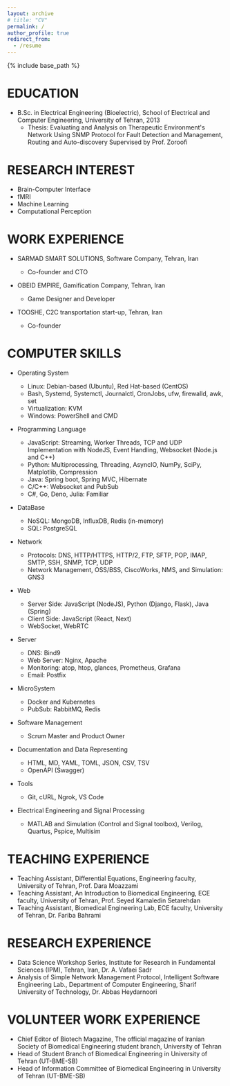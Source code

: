 ```yaml
---
layout: archive
# title: "CV"
permalink: /
author_profile: true
redirect_from:
  - /resume
---
```


{% include base_path %}

EDUCATION
======
* B.Sc. in Electrical Engineering (Bioelectric), School of Electrical and Computer Engineering, University of Tehran, 2013
  * Thesis: Evaluating and Analysis on Therapeutic Environment's Network Using SNMP Protocol  for Fault Detection and Management, Routing and Auto-discovery Supervised by Prof. Zoroofi

RESEARCH INTEREST
======
* Brain-Computer Interface
* fMRI
* Machine Learning
* Computational Perception

  
WORK EXPERIENCE
======
* SARMAD SMART SOLUTIONS, Software Company, Tehran, Iran
  * Co-founder and CTO

* OBEID EMPIRE, Gamification Company, Tehran, Iran
  * Game Designer and Developer
  
* TOOSHE, C2C transportation start-up, Tehran, Iran
  * Co-founder

COMPUTER SKILLS
======
* Operating System
  * Linux: Debian-based (Ubuntu), Red Hat-based (CentOS)
  * Bash, Systemd, Systemctl, Journalctl, CronJobs, ufw, firewalld, awk, set
  * Virtualization: KVM
  * Windows: PowerShell and CMD


* Programming Language
  * JavaScript: Streaming, Worker Threads, TCP and UDP Implementation with NodeJS, Event Handling, Websocket (Node.js and C++)
  * Python: Multiprocessing, Threading, AsyncIO, NumPy, SciPy, Matplotlib, Compression
  * Java: Spring boot, Spring MVC, Hibernate
  * C/C++: Websocket and PubSub
  * C#, Go, Deno, Julia: Familiar 

* DataBase
  * NoSQL: MongoDB, InfluxDB, Redis (in-memory)
  * SQL: PostgreSQL

* Network
  * Protocols: DNS, HTTP/HTTPS, HTTP/2, FTP, SFTP, POP, IMAP, SMTP, SSH, SNMP, TCP, UDP
  * Network Management, OSS/BSS, CiscoWorks, NMS, and Simulation: GNS3

* Web
  * Server Side: JavaScript (NodeJS), Python (Django, Flask), Java (Spring)
  * Client Side: JavaScript (React, Next)
  * WebSocket, WebRTC

* Server
  * DNS: Bind9
  * Web Server: Nginx, Apache
  * Monitoring: atop, htop, glances,  Prometheus, Grafana
  * Email: Postfix

* MicroSystem
  * Docker and Kubernetes 
  * PubSub: RabbitMQ, Redis

* Software Management
  * Scrum Master and Product Owner
 
* Documentation and Data Representing
  * HTML, MD, YAML, TOML, JSON, CSV, TSV
  * OpenAPI (Swagger)

* Tools
  * Git, cURL, Ngrok, VS Code


* Electrical Engineering and Signal Processing
  * MATLAB and Simulation (Control and Signal toolbox), Verilog, Quartus, Pspice, Multisim


TEACHING EXPERIENCE
======
* Teaching Assistant, Differential Equations, Engineering faculty, University of Tehran, Prof. Dara Moazzami
* Teaching Assistant, An Introduction to Biomedical Engineering, ECE faculty, University of Tehran, Prof. Seyed Kamaledin Setarehdan
* Teaching Assistant, Biomedical Engineering Lab, ECE faculty, University of Tehran, Dr. Fariba Bahrami

RESEARCH EXPERIENCE
======
* Data Science Workshop Series, Institute for Research in Fundamental Sciences (IPM), Tehran, Iran, Dr. A. Vafaei Sadr
* Analysis of Simple Network Management Protocol, Intelligent Software Engineering Lab., Department of Computer Engineering, Sharif University of Technology, Dr. Abbas Heydarnoori

VOLUNTEER WORK EXPERIENCE
======
* Chief Editor of Biotech Magazine, The official magazine of Iranian Society of Biomedical Engineering student branch, University of Tehran
* Head of Student Branch of Biomedical Engineering in University of Tehran (UT-BME-SB)
* Head of Information Committee of Biomedical Engineering in University of Tehran (UT-BME-SB)

 
<!-- 
Publications
======
  <ul>{% for post in site.publications %}
    {% include archive-single-cv.html %}
  {% endfor %}</ul>
  
Talks
======
  <ul>{% for post in site.talks %}
    {% include archive-single-talk-cv.html %}
  {% endfor %}</ul>
  
Teaching
======
  <ul>{% for post in site.teaching %}
    {% include archive-single-cv.html %}
  {% endfor %}</ul>
  
Service and leadership
======
* Currently signed in to 43 different slack teams
-->
